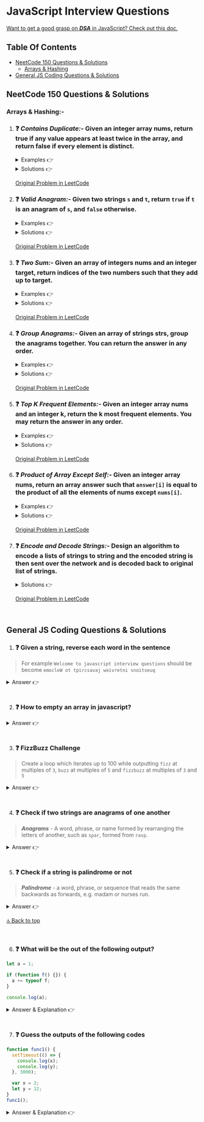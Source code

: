 # JavaScript Interview Questions

[Want to get a good grasp on **_DSA_** in JavaScript? Check out this doc.](https://github.com/mehedihasan2810/JavaScript-Data-Structures-and-Algorithms)

## Table Of Contents

- [NeetCode 150 Questions & Solutions](#neetcode-150-questions--solutions)
  - [Arrays & Hashing](#arrays--hashing)
- [General JS Coding Questions & Solutions](#general-js-coding-questions--solutions)

<!--------------------------------------
NeetCode 150 Questions & Solutions start
---------------------------------------->

## NeetCode 150 Questions & Solutions

### **Arrays & Hashing:-**

1. ### ❓ **_Contains Duplicate:-_** Given an integer array nums, return true if any value appears at least twice in the array, and return false if every element is distinct.

   <details>
   <summary>Examples 👉</summary>

   ```smart
   Example 1:
   Input: nums = [1,2,3,1]
   Output: true

   Example 2:
   Input: nums = [1,2,3,4]
   Output: false
   ```

   </details>

   <details>
   <summary>Solutions 👉</summary>

   ```js
   function containsDuplicate(nums) {
     // Create a set to store unique elements
     const uniqueSet = new Set();

     // Iterate through the array
     for (const num of nums) {
       // If the set already contains the current element, it's a duplicate
       if (uniqueSet.has(num)) {
         return true;
       }

       // Add the current element to the set
       uniqueSet.add(num);
     }

     // No duplicates found
     return false;
   }

   // Example usage:
   const array1 = [1, 2, 3, 4, 5];
   console.log(containsDuplicate(array1)); // Output: false

   const array2 = [1, 2, 3, 4, 1];
   console.log(containsDuplicate(array2)); // Output: true
   ```

   > This function uses a set to efficiently check for duplicates as it has constant time complexity for insertions and lookups. If the set already contains an element, it means that the element is a duplicate, and the function returns true. Otherwise, it continues iterating through the array. If the loop completes without finding any duplicates, the function returns false.

   </details>

   [Original Problem in LeetCode](https://leetcode.com/problems/contains-duplicate/)

2. ### ❓ **_Valid Anagram:-_** Given two strings `s` and `t`, return `true` if `t` is an anagram of `s`, and `false` otherwise.

   <details>
   <summary>Examples 👉</summary>

   ```smart
   Example 1:

   Input: s = "anagram", t = "nagaram"
   Output: true
   Example 2:

   Input: s = "rat", t = "car"
   Output: false
   ```

   </details>

   <details>
   <summary>Solutions 👉</summary>

   ```js
   function isAnagram(s, t) {
     // Check if the lengths are different, if yes, they can't be anagrams
     if (s.length !== t.length) {
       return false;
     }

     // Sort the characters of each string and compare the sorted strings
     const sortedS = s.split("").sort().join("");
     const sortedT = t.split("").sort().join("");

     return sortedS === sortedT;
   }

   // Example usage:
   const string1 = "listen";
   const string2 = "silent";

   console.log(isAnagram(string1, string2)); // Output: true
   ```

   > In this example, the isAnagram function first checks if the lengths of the two strings are different. If they are, the function returns false because strings of different lengths cannot be anagrams. Then, it sorts the characters of each string and compares the sorted strings. If the sorted strings are equal, the function returns true; otherwise, it returns false.

   </details>

   [Original Problem in LeetCode](https://leetcode.com/problems/valid-anagram/)

3. ### ❓ **_Two Sum:-_** Given an array of integers nums and an integer target, return indices of the two numbers such that they add up to target.

   <details>
   <summary>Examples 👉</summary>

   ```smart
   Example 1:
   Input: nums = [2,7,11,15], target = 9
   Output: [0,1]
   Explanation: Because nums[0] + nums[1] == 9, we return [0, 1].

   Example 2:
   Input: nums = [3,2,4], target = 6
   Output: [1,2]

   Example 3:
   Input: nums = [3,3], target = 6
   Output: [0,1]
   ```

   </details>

   <details>
   <summary>Solutions 👉</summary>

   ```js
   function twoSum(nums, target) {
     const numIndicesMap = new Map();

     for (let i = 0; i < nums.length; i++) {
       const complement = target - nums[i];

       // Check if the complement is in the map
       if (numIndicesMap.has(complement)) {
         // Return the indices of the two numbers
         return [numIndicesMap.get(complement), i];
       }

       // Add the current number and its index to the map
       numIndicesMap.set(nums[i], i);
     }

     // No solution found
     return [];
   }

   // Example usage:
   const nums = [2, 7, 11, 15];
   const target = 9;

   console.log(twoSum(nums, target)); // Output: [0, 1] (indices of numbers 2 and 7)
   ```

   > In this function, we iterate through the array of numbers (nums). For each number, we calculate its complement (the difference between the target and the current number). We then check if the complement is already in the numIndicesMap. If it is, we have found the pair, and we return the indices of the two numbers. If not, we add the current number and its index to the map. If no solution is found during the loop, we return an empty array.

   > This solution has a time complexity of O(n), where n is the length of the input array.

   </details>

   [Original Problem in LeetCode](https://leetcode.com/problems/two-sum/)

4. ### ❓ **_Group Anagrams:-_** Given an array of strings strs, group the anagrams together. You can return the answer in any order.

   <details>
   <summary>Examples 👉</summary>

   ```smart
   Example 1:
   Input: strs = ["eat","tea","tan","ate","nat","bat"]
   Output: [["bat"],["nat","tan"],["ate","eat","tea"]]

   Example 2:
   Input: strs = [""]
   Output: [[""]]

   Example 3:
   Input: strs = ["a"]
   Output: [["a"]]
   ```

   </details>

   <details>
   <summary>Solutions 👉</summary>

   ```js
   function groupAnagrams(strs) {
     const anagramGroups = new Map();

     for (const str of strs) {
       // Sort the characters of the string
       const sortedStr = str.split("").sort().join("");

       // If the sorted string is not in the map, add it with an empty array
       if (!anagramGroups.has(sortedStr)) {
         anagramGroups.set(sortedStr, []);
       }

       // Add the original string to the group of anagrams
       anagramGroups.get(sortedStr).push(str);
     }

     // Convert the values (groups of anagrams) to an array and return
     return Array.from(anagramGroups.values());
   }

   // Example usage:
   const strs = ["eat", "tea", "tan", "ate", "nat", "bat"];
   console.log(groupAnagrams(strs));
   // Output: [["eat","tea","ate"],["tan","nat"],["bat"]]
   ```

   > In this function, we iterate through the array of strings (strs). For each string, we sort its characters and use the sorted string as a key in the hash map. If the key doesn't exist, we add it with an empty array as the value. We then push the original string to the array associated with that key. Finally, we convert the values (groups of anagrams) to an array and return it.

   > This solution has a time complexity of O(n _ k _ log(k)), where n is the number of strings and k is the maximum length of any string in the array. The dominant factor is the sorting of characters in each string.

    </details>

   [Original Problem in LeetCode](https://leetcode.com/problems/group-anagrams/)

5. ### ❓ **_Top K Frequent Elements:-_** Given an integer array nums and an integer k, return the k most frequent elements. You may return the answer in any order.

   <details>
   <summary>Examples 👉</summary>

   ```smart
   Example 1:
   Input: nums = [1,1,1,2,2,3], k = 2
   Output: [1,2]

   Example 2:
   Input: nums = [1], k = 1
   Output: [1]
   ```

   </details>

    <details>
    <summary>Solutions 👉</summary>

   ```js
   function topKFrequent(nums, k) {
     // Create a frequency map to store the count of each number
     const frequencyMap = new Map();

     // Populate the frequency map
     for (const num of nums) {
       frequencyMap.set(num, (frequencyMap.get(num) || 0) + 1);
     }

     // Create an array of buckets to store numbers with the same frequency
     const buckets = new Array(nums.length + 1).fill(null).map(() => []);

     // Distribute numbers into buckets based on their frequency
     for (const [num, frequency] of frequencyMap) {
       buckets[frequency].push(num);
     }

     // Iterate through buckets in reverse order to get the top k frequent elements
     const result = [];
     for (let i = buckets.length - 1; i >= 0 && result.length < k; i--) {
       if (buckets[i].length > 0) {
         result.push(...buckets[i]);
       }
     }

     return result;
   }

   // Example usage:
   const nums = [1, 1, 1, 2, 2, 3];
   const k = 2;

   console.log(topKFrequent(nums, k)); // Output: [1, 2]
   ```

   > In this function, we first create a frequency map to count the occurrences of each number in the input array. Then, we use buckets to group numbers with the same frequency together. Finally, we iterate through the buckets in reverse order to get the top k frequent elements.

   > This solution has a time complexity of O(n), where n is the size of the input array. The bucket sort step takes O(n) time, and iterating through the buckets in reverse order ensures that we get the top k frequent elements efficiently.

    </details>

   [Original Problem in LeetCode](https://leetcode.com/problems/top-k-frequent-elements/)

6. ### ❓ **_Product of Array Except Self:-_** Given an integer array nums, return an array answer such that `answer[i]` is equal to the product of all the elements of nums except `nums[i]`.

   <details>
   <summary>Examples 👉</summary>

   ```smart
   Example 1:
   Input: nums = [1,2,3,4]
   Output: [24,12,8,6]

   Example 2:
   Input: nums = [-1,1,0,-3,3]
   Output: [0,0,9,0,0]
   ```

   </details>

    <details>
    <summary>Solutions 👉</summary>

   ```js
   function productExceptSelf(nums) {
     const n = nums.length;

     // Initialize the result array
     const result = new Array(n).fill(1);

     // Calculate the product to the left of each element and update the result array
     let leftProduct = 1;
     for (let i = 0; i < n; i++) {
       result[i] *= leftProduct;
       leftProduct *= nums[i];
     }

     // Calculate the product to the right of each element and update the result array
     let rightProduct = 1;
     for (let i = n - 1; i >= 0; i--) {
       result[i] *= rightProduct;
       rightProduct *= nums[i];
     }

     return result;
   }

   // Example usage:
   const nums = [1, 2, 3, 4];
   console.log(productExceptSelf(nums));
   // Output: [24, 12, 8, 6]
   ```

   > This approach has a time complexity of O(n) as required. we use the result array to store the products to the left and right of each element as we iterate through the array. This eliminates the need for separate left and right product arrays, resulting in O(1) extra space complexity.

    </details>

   [Original Problem in LeetCode](https://leetcode.com/problems/product-of-array-except-self/)

7. ### ❓ **_Encode and Decode Strings:-_** Design an algorithm to encode a lists of strings to string and the encoded string is then sent over the network and is decoded back to original list of strings.

     <details>
     <summary>Solutions 👉</summary>

   ```js
   class StringEncoderDecoder {
     constructor() {
       this.delimiter = ";";
     }

     // Encode a list of strings to a single string
     encode(strList) {
       return strList.join(this.delimiter);
     }

     // Decode a string to a list of strings
     decode(encodedStr) {
       return encodedStr.split(this.delimiter);
     }
   }

   // Example usage:
   const stringEncoderDecoder = new StringEncoderDecoder();

   const originalStrings = ["apple", "banana", "orange"];
   const encodedString = stringEncoderDecoder.encode(originalStrings);
   console.log("Encoded String:", encodedString); // Encoded String: apple;banana;orange

   const decodedStrings = stringEncoderDecoder.decode(encodedString);
   console.log("Decoded Strings:", decodedStrings); // Decoded Strings: [ 'apple', 'banana', 'orange' ]
   ```

   > In this example, the StringEncoderDecoder class has encode and decode methods. The encode method takes an array of strings, joins them using a delimiter (in this case, ';'), and returns the encoded string. The decode method takes an encoded string, splits it using the same delimiter, and returns an array of strings.

   > This is a simple representation, and you might want to consider additional techniques or encoding formats based on your specific requirements and constraints (e.g., dealing with special characters, handling empty strings, etc.). If security is a concern, you might also want to explore more robust encoding/decoding methods.

    </details>

   [Original Problem in LeetCode](https://leetcode.com/problems/encode-and-decode-strings/)

<br>

<!--------------------------------------
NeetCode 150 Questions & Solutions end
---------------------------------------->

## General JS Coding Questions & Solutions

1. ### ❓ Given a string, reverse each word in the sentence

> For example `Welcome to javascript interview questions` should be become `emocleW ot tpircsavaj weivretni snoitseuq`

<details>
<summary>Answer 👉</summary>

```js
function reverseBySeparator(str, separator) {
  return str.split(separator).reverse().join(separator);
}

const str = "Welcome to javascript interview questions";

const reverseBySentence = reverseBySeparator(str, "");

const reverseEachWord = reverseBySeparator(reverseBySentence, " ");

console.log(reverseEachWord); // emocleW ot tpircsavaj weivretni snoitseuq
```

</details>

<br>

2. ### ❓ How to empty an array in javascript?

<details>
   <summary>
   Answer 👉
   </summary>

```js
const arr = [1, 3, 4];

// Method 1
arr.length = 0; // it will empty all the reference variable which pointing to the original `arr`

// Method 2
arr = []; // it will not change all the reference variable but only the `arr`

// Method 3
arr.splice(0, arr.length); // it will empty all the reference variable which pointing to the original `arr`

// Method 4
while (arr.length) {
  arr.pop();
}
```

</details>

<br>

3. ### ❓ FizzBuzz Challenge

> Create a loop which iterates up to 100 while outputting `fizz` at multiples of `3`, `buzz` at multiples of `5` and `fizzbuzz` at multiples of `3` and `5`

<details>
<summary>Answer 👉</summary>

```js
function fizzBuzz(num) {
  for (let i = 1; i <= num; i++) {
    let fizz = i % 3 === 0,
      buzz = i % 5 === 0;

    const result = fizz ? (buzz ? "Fizz Buzz" : "Fizz") : buzz ? "Buzz" : i;

    console.log(result);
  }
}

fizzBuzz(100);
```

</details>

<br>

4. ### ❓ Check if two strings are anagrams of one another

> **_Anagrams_** - A word, phrase, or name formed by rearranging the letters of another, such as `spar`, formed from `rasp`.

<details>
<summary>Answer 👉</summary>

```js
function checkAnagrams(str1, str2) {
  const a = str1.toLowerCase().split("").sort().join("");
  const b = str2.toLowerCase().split("").sort().join("");
  return a === b;
}

console.log(checkAnagrams("Mary", "Army")); // true
console.log(checkAnagrams("Mary", "Arma")); // false
```

</details>

<br>

5. ### ❓ Check if a string is palindrome or not

> **_Palindrome_** - a word, phrase, or sequence that reads the same backwards as forwards, e.g. madam or nurses run.

<details>
<summary>Answer 👉</summary>

```js
function checkPalindrome(str) {
  const str2 = str.replace(/\W/gi, "").toLowerCase();
  return str2.split("").reverse().join("") === str2;
}

console.log(checkPalindrome("level")); // true
console.log(checkPalindrome("level!")); // true
console.log(checkPalindrome("mehedi")); // false
```

</details>

[🔝 Back to top](#coding-questions)

<br>

6. ### ❓ What will be the out of the following output?

```js
let a = 1;

if (function f() {}) {
  a += typeof f;
}

console.log(a);
```

<details>
<summary>Answer & Explanation 👉</summary>

`'1undefined'`

> The function `f` is indeed defined within the if statement, but it's not invoked, and its reference is not accessible outside the if block. As a result, when you try to access the `typeof f` outside the block, it will be `'undefined'` because the function declaration doesn't affect the scope outside the block.

</details>

<br>

7. ### ❓ Guess the outputs of the following codes

```js
function func1() {
  setTimeout(() => {
    console.log(x);
    console.log(y);
  }, 3000);

  var x = 2;
  let y = 12;
}
func1();
```

<details>
<summary>Answer & Explanation 👉</summary>

`2`
`12`

> Outputs `2` and `12`. Since, even though let variables are not hoisted, due to the async nature of javascript, the complete function code runs before the setTimeout function. Therefore, it has access to both x and y.

</details>
